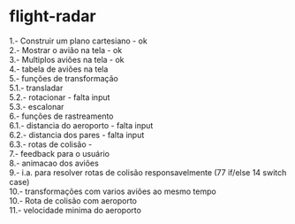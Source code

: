 # flight-radar

1.- Construir um plano cartesiano - ok<br />
2.- Mostrar o avião na tela - ok<br />
3.- Multiplos aviões na tela - ok<br />
4.- tabela de aviões na tela<br />
5.- funções de transformação<br />
  5.1.- transladar<br />
  5.2.- rotacionar - falta input<br />
  5.3.- escalonar<br />
6.- funções de rastreamento<br />
  6.1.- distancia do aeroporto - falta input<br />
  6.2.- distancia dos pares - falta input<br />
  6.3.- rotas de colisão - <br />
7.- feedback para o usuário<br />
8.- animacao dos aviões<br />
9.- i.a. para resolver rotas de colisão responsavelmente (77 if/else 14 switch case)<br />
10.- transformações com varios aviões ao mesmo tempo<br />
10.- Rota de colisão com aeroporto<br />
11.- velocidade minima do aeroporto<br />
